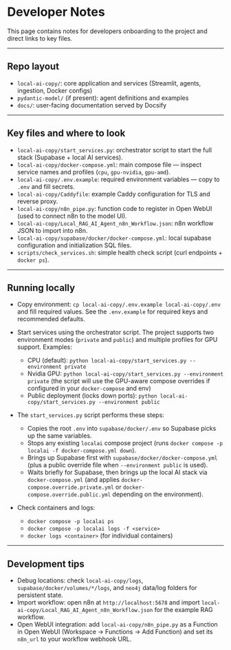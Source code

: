 # Developer Notes

This page contains notes for developers onboarding to the project and direct links to key files.

---

## Repo layout
- `local-ai-copy/`: core application and services (Streamlit, agents, ingestion, Docker configs)
- `pydantic-model/` (if present): agent definitions and examples
- `docs/`: user-facing documentation served by Docsify

---

## Key files and where to look
- `local-ai-copy/start_services.py`: orchestrator script to start the full stack (Supabase + local AI services).
- `local-ai-copy/docker-compose.yml`: main compose file — inspect service names and profiles (`cpu`, `gpu-nvidia`, `gpu-amd`).
- `local-ai-copy/.env.example`: required environment variables — copy to `.env` and fill secrets.
- `local-ai-copy/Caddyfile`: example Caddy configuration for TLS and reverse proxy.
- `local-ai-copy/n8n_pipe.py`: function code to register in Open WebUI (used to connect n8n to the model UI).
- `local-ai-copy/Local_RAG_AI_Agent_n8n_Workflow.json`: n8n workflow JSON to import into n8n.
- `local-ai-copy/supabase/docker/docker-compose.yml`: local supabase configuration and initialization SQL files.
- `scripts/check_services.sh`: simple health check script (curl endpoints + `docker ps`).

---

## Running locally
- Copy environment: `cp local-ai-copy/.env.example local-ai-copy/.env` and fill required values. See the `.env.example` for required keys and recommended defaults.

- Start services using the orchestrator script. The project supports two environment modes (`private` and `public`) and multiple profiles for GPU support. Examples:
  - CPU (default): `python local-ai-copy/start_services.py --environment private`
  - Nvidia GPU: `python local-ai-copy/start_services.py --environment private` (the script will use the GPU-aware compose overrides if configured in your `docker-compose` and env)
  - Public deployment (locks down ports): `python local-ai-copy/start_services.py --environment public`

- The `start_services.py` script performs these steps:
  - Copies the root `.env` into `supabase/docker/.env` so Supabase picks up the same variables.
  - Stops any existing `localai` compose project (runs `docker compose -p localai -f docker-compose.yml down`).
  - Brings up Supabase first with `supabase/docker/docker-compose.yml` (plus a public override file when `--environment public` is used).
  - Waits briefly for Supabase, then brings up the local AI stack via `docker-compose.yml` (and applies `docker-compose.override.private.yml` or `docker-compose.override.public.yml` depending on the environment).

- Check containers and logs:
  - `docker compose -p localai ps`
  - `docker compose -p localai logs -f <service>`
  - `docker logs <container>` (for individual containers)

---

## Development tips
- Debug locations: check `local-ai-copy/logs`, `supabase/docker/volumes/*/logs`, and `neo4j` data/log folders for persistent state.
- Import workflow: open n8n at `http://localhost:5678` and import `local-ai-copy/Local_RAG_AI_Agent_n8n_Workflow.json` for the example RAG workflow.
- Open WebUI integration: add `local-ai-copy/n8n_pipe.py` as a Function in Open WebUI (Workspace → Functions → Add Function) and set its `n8n_url` to your workflow webhook URL.

<!-- Added links to key files in local-ai-copy -->
